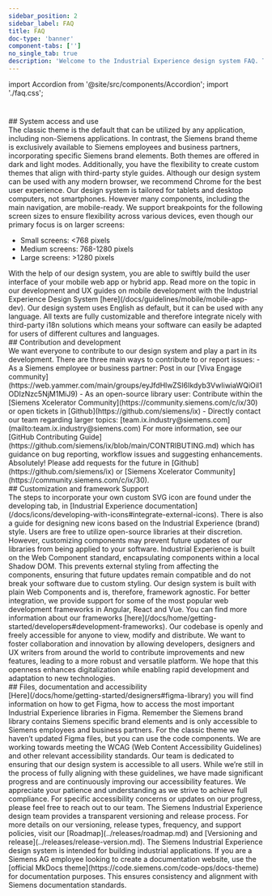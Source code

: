 ```yaml
---
sidebar_position: 2
sidebar_label: FAQ
title: FAQ
doc-type: 'banner'
component-tabs: ['']
no_single_tab: true
description: 'Welcome to the Industrial Experience design system FAQ. These are your go-to resource for quick and clear answers about Industrial Experience. Whether you’re just starting with the design system or need insights into integration and functionality, you’ll find answers to the most common questions here. If you can’t find what you’re looking for, feel free to reach out. The FAQ are continuously updated, and we welcome suggestions for improvement via email to our support team. Thank you for choosing to use Siemens Industrial Experience.'
---
```


import Accordion from '@site/src/components/Accordion';
import './faq.css';

#

<div className="h2-faq">
## System access and use
</div>

<Accordion title="What’s the difference between the classic theme and the Siemens brand theme?" id="brand-vs-os">
The classic theme is the default that can be utilized by any application, including non-Siemens applications. In contrast, the Siemens brand theme is exclusively available to Siemens employees and business partners, incorporating specific Siemens brand elements. Both themes are offered in dark and light modes. Additionally, you have the flexibility to create custom themes that align with third-party style guides.
</Accordion>

<Accordion title="Which browsers are supported?" id="vendor-support">
Although our design system can be used with any modern browser, we recommend Chrome for the best user experience.
</Accordion>

<Accordion title="Which device types are supported?" id="device-type-support">
Our design system is tailored for tablets and desktop computers, not smartphones. However many components, including the main navigation, are mobile-ready. We support breakpoints for the following screen sizes to ensure flexibility across various devices, even though our primary focus is on larger screens:

- Small screens: &lt;768 pixels
- Medium screens: 768-1280 pixels
- Large screens: &gt;1280 pixels

</Accordion>

<Accordion title="Can I build mobile applications with Siemens Industrial Experience?" id="mobile">
With the help of our design system, you are able to swiftly build the user interface of your mobile web app or hybrid app.
Read more on the topic in our development and UX guides on mobile development with the Industrial Experience Design System [here](/docs/guidelines/mobile/mobile-app-dev).
</Accordion>

<Accordion title="What languages does Industrial Experience support?" id="i18n" showBorderBottom>
Our design system uses English as default, but it can be used with any language. All texts are fully customizable and therefore integrate nicely with third-party i18n solutions which means your software can easily be adapted for users of different cultures and languages.
</Accordion>

<div className="h2-faq">
## Contribution and development
</div>

<Accordion title="How do I contribute to or report issues in the design system?" id="contributions">
We want everyone to contribute to our design system and play a part in its development. There are three main ways to contribute to or report issues:
- As a Siemens employee or business partner: Post in our [Viva Engage community](https://web.yammer.com/main/groups/eyJfdHlwZSI6Ikdyb3VwIiwiaWQiOiI1ODIzNzc5NjM1MiJ9)
- As an open-source library user: Contribute within the [Siemens Xcelerator Community](https://community.siemens.com/c/ix/30) or open tickets in [Github](https://github.com/siemens/ix)
- Directly contact our team regarding larger topics: [team.ix.industry@siemens.com](mailto:team.ix.industry@siemens.com)
For more information, see our [GitHub Contributing Guide](https://github.com/siemens/ix/blob/main/CONTRIBUTING.md) which has guidance on bug reporting, workflow issues and suggesting enhancements.
</Accordion>

<Accordion title="Can I request new components?" id="feature-requests" showBorderBottom>
Absolutely! Please add requests for the future in [Github](https://github.com/siemens/ix) or [Siemens Xcelerator Community](https://community.siemens.com/c/ix/30).
</Accordion>

<div className="h2-faq">
## Customization and framework Support
</div>

<Accordion title="How do I use custom icons?" id="custom-icons">
The steps to incorporate your own custom SVG icon are found under the developing tab, in [Industrial Experience documentation](/docs/icons/developing-with-icons#integrate-external-icons). There is also a guide for designing new icons based on the Industrial Experience (brand) style.
</Accordion>

<Accordion title="Why can’t I customize my components?" id="component-customization">
Users are free to utilize open-source libraries at their discretion. However, customizing components may prevent future updates of our libraries from being applied to your software. Industrial Experience is built on the Web Component standard, encapsulating components within a local Shadow DOM. This prevents external styling from affecting the components, ensuring that future updates remain compatible and do not break your software due to custom styling.
</Accordion>

<Accordion title="What kind of framework support is there?" id="framework-support">
Our design system is built with plain Web Components and is, therefore, framework agnostic. For better integration, we provide support for some of the most popular web development frameworks in Angular, React and Vue. You can find more information about our frameworks [here](/docs/home/getting-started/developers#development-frameworks).
</Accordion>

<Accordion title="What does open source mean within our design system?" id="open-source" showBorderBottom>
Our codebase is openly and freely accessible for anyone to view, modify and distribute. We want to foster collaboration and innovation by allowing developers, designers and UX writers from around the world to contribute improvements and new features, leading to a more robust and versatile platform. We hope that this openness enhances digitalization while enabling rapid development and adaptation to new technologies.
</Accordion>

<div className="h2-faq">
## Files, documentation and accessibility
</div>

<Accordion title="Where are the component Figma files and how can I access them?" id="figma-files">
[Here](/docs/home/getting-started/designers#figma-library) you will find information on how to get Figma, how to access the most important Industrial Experience libraries in Figma. Remember the Siemens brand library contains Siemens specific brand elements and is only accessible to Siemens employees and business partners. For the classic theme we haven’t updated Figma files, but you can use the code components.
</Accordion>

<Accordion title="Do we meet the WCAG and accessibility levels?" id="a11y-maturity-levels">
We are working towards meeting the WCAG (Web Content Accessibility Guidelines) and other relevant accessibility standards. Our team is dedicated to ensuring that our design system is accessible to all users. While we’re still in the process of fully aligning with these guidelines, we have made significant progress and are continuously improving our accessibility features. We appreciate your patience and understanding as we strive to achieve full compliance. For specific accessibility concerns or updates on our progress, please feel free to reach out to our team.
</Accordion>

<Accordion title="How does the release schedule work?" id="release-info">
The Siemens Industrial Experience design team provides a transparent versioning and release process. For more details on our versioning, release types, frequency, and support policies, visit our [Roadmap](../releases/roadmap.md) and [Versioning and release](../releases/release-version.md).
</Accordion>

<Accordion title="Can I use the design system to build my documentation?" id="docu-theme" showBorderBottom>
The Siemens Industrial Experience design system is intended for building industrial applications. If you are a Siemens AG employee looking to create a documentation website, use the [official MkDocs theme](https://code.siemens.com/code-ops/docs-theme) for documentation purposes. This ensures consistency and alignment with Siemens documentation standards.
</Accordion>